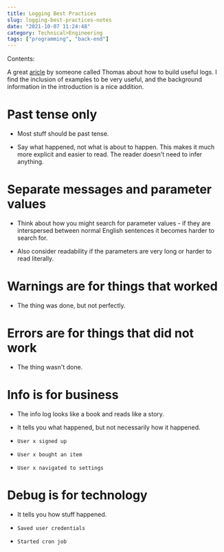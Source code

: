 ```yaml
---
title: Logging Best Practices
slug: logging-best-practices-notes
date: "2021-10-07 11:24:48"
category: Technical>Engineering
tags: ["programming", "back-end"]
---
```


Contents:
<TOCInline toc={props.toc} exclude="Overview" toHeading={2} />

A great [aricle](https://tuhrig.de/my-logging-best-practices/) by someone called
Thomas about how to build useful logs. I find the inclusion of examples to be
very useful, and the background information in the introduction is a nice
addition.

# Past tense only

- Most stuff should be past tense.

- Say what happened, not what is about to happen. This makes it much more explicit and easier to read. The reader
  doesn't need to infer anything.

# Separate messages and parameter values

- Think about how you might search for parameter values - if they are
  interspersed between normal English sentences it becomes harder to search for.

- Also consider readability if the parameters are very long or harder to read
  literally.

# Warnings are for things that worked

- The thing was done, but not perfectly.

# Errors are for things that did not work

- The thing wasn't done.

# Info is for business

- The info log looks like a book and reads like a story.

- It tells you what happened, but not necessarily how it happened.

- `User x signed up`
- `User x bought an item`
- `User x navigated to settings`

# Debug is for technology

- It tells you how stuff happened.

- `Saved user credentials`
- `Started cron job`
